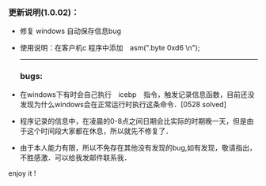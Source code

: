 ### 更新说明(1.0.02)：
* 修复 windows 自动保存信息bug
* 使用说明：在客户机c 程序中添加　asm(".byte 0xd6 \n");

  *** 
  ### bugs:
 * 在windows下有时会自己执行　icebp　指令，触发记录信息函数，目前还没发现为什么windows会在正常运行时执行这条命令．[0528 solved]
 * 程序记录的信息中，在凌晨的0-8点之间日期会比实际的时期晚一天，但是由于这个时间段大家都在休息，所以就先不修复了．
 * 由于本人能力有限，所以不免存在其他没有发现的bug,如有发现，敬请指出，不胜感激．可以给我发邮件联系我．

enjoy it !


